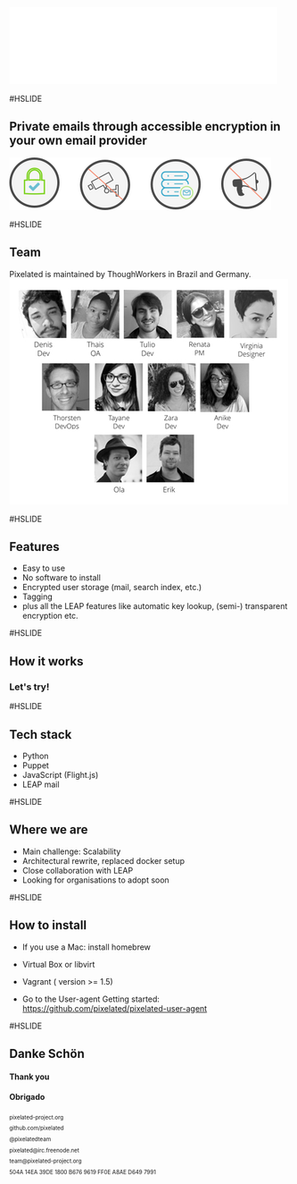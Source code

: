 <!--
See https://github.com/gitpitch/ for details
-->
![Logo](assets/Pix_logo_white.png)

#HSLIDE
## Private emails through accessible encryption in your own email provider
![icons](assets/icons_p.png)

#HSLIDE

## Team
Pixelated is maintained by ThoughWorkers in Brazil and Germany.<br>
![Team](assets/time.jpg)

#HSLIDE
## Features
* Easy to use
* No software to install
* Encrypted user storage (mail, search index, etc.)
* Tagging
* plus all the LEAP features like automatic key lookup, (semi-) transparent encryption etc.


#HSLIDE
## How it works
### Let's try!

#HSLIDE
## Tech stack
* Python  
* Puppet
* JavaScript (Flight.js)
* LEAP mail


#HSLIDE
## Where we are

* Main challenge: Scalability
* Architectural rewrite, replaced docker setup
* Close collaboration with LEAP
* Looking for organisations to adopt soon


#HSLIDE
## How to install

* If you use a Mac: install homebrew

* Virtual Box or libvirt

* Vagrant ( version >= 1.5)

* Go to the User-agent Getting started:
https://github.com/pixelated/pixelated-user-agent

#HSLIDE

## Danke Schön
#### Thank you
#### Obrigado

<div style="font-size: 0.7em; line-height: 2em">
pixelated-project.org<br>
github.com/pixelated<br>
@pixelatedteam<br>
pixelated@irc.freenode.net<br>
team@pixelated-project.org <br> 504A 14EA 39DE 1800 B676 9619 FF0E A8AE D649 7991
</div>
